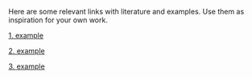 
Here are some relevant links with literature and examples. Use them as inspiration for your own work.

[1. example](https://anvilproject.org/guides/content/creating-links)

[2. example](https://link.springer.com/chapter/10.1007/978-3-030-66891-4_9)

[3. example](https://www.geeksforgeeks.org/create-a-simple-sentiment-analysis-webapp-using-streamlit/)
